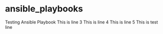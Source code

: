 # ansible_playbooks
Testing Ansible Playbook 
This is line 3
This is line 4
This is line 5
This is test line
